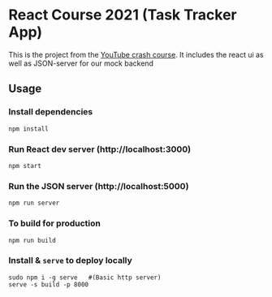 # React Course 2021 (Task Tracker App)

This is the project from the [YouTube crash course](https://www.youtube.com/watch?v=w7ejDZ8SWv8). It includes the react ui as well as JSON-server for our mock backend

## Usage

### Install dependencies

```
npm install
```

### Run React dev server (http://localhost:3000)

```
npm start
```

### Run the JSON server (http://localhost:5000)

```
npm run server
```

### To build for production

```
npm run build
```

### Install & `serve` to deploy locally  

```
sudo npm i -g serve   #(Basic http server)   
serve -s build -p 8000
```
